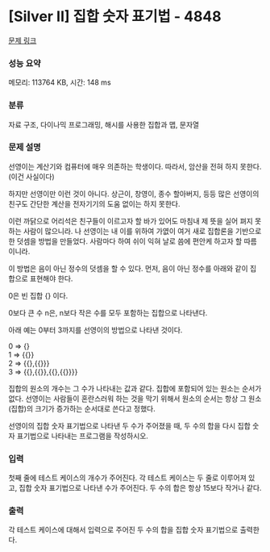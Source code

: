 # [Silver II] 집합 숫자 표기법 - 4848 

[문제 링크](https://www.acmicpc.net/problem/4848) 

### 성능 요약

메모리: 113764 KB, 시간: 148 ms

### 분류

자료 구조, 다이나믹 프로그래밍, 해시를 사용한 집합과 맵, 문자열

### 문제 설명

<p>선영이는 계산기와 컴퓨터에 매우 의존하는 학생이다. 따라서, 암산을 전혀 하지 못한다. (이건 사실이다)</p>

<p>하지만 선영이만 이런 것이 아니다. 상근이, 창영이, 종수 할아버지, 등등 많은 선영이의 친구도 간단한 계산을 전자기기의 도움 없이는 하지 못한다.</p>

<p>이런 까닭으로 어리석은 친구들이 이르고자 할 바가 있어도 마침내 제 뜻을 실어 펴지 못하는 사람이 많으니라. 나 선영이는 내 이를 위하여 가엾이 여거 새로 집합론을 기반으로 한 덧셈을 방법을 만들었다. 사람마다 하여 쉬이 익혀 날로 씀에 편안케 하고자 할 따름이니라.</p>

<p>이 방법은 음이 아닌 정수의 덧셈을 할 수 있다. 먼저, 음이 아닌 정수를 아래와 같이 집합으로 표현해야 한다.</p>

<p>0은 빈 집합 {} 이다.</p>

<p>0보다 큰 수 n은, n보다 작은 수를 모두 포함하는 집합으로 나타낸다.</p>

<p>아래 예는 0부터 3까지를 선영이의 방법으로 나타낸 것이다.</p>

<p>0 => {}<br>
1 => {{}}<br>
2 => {{},{{}}}<br>
3 => {{},{{}},{{},{{}}}}</p>

<p>집합의 원소의 개수는 그 수가 나타내는 값과 같다. 집합에 포함되어 있는 원소는 순서가 없다. 선영이는 사람들이 혼란스러워 하는 것을 막기 위해서 원소의 순서는 항상 그 원소(집합)의 크기가 증가하는 순서대로 쓴다고 정했다.</p>

<p>선영이의 집합 숫자 표기법으로 나타낸 두 수가 주어졌을 때, 두 수의 합을 다시 집합 숫자 표기법으로 나타내는 프로그램을 작성하시오.</p>

### 입력 

 <p>첫째 줄에 테스트 케이스의 개수가 주어진다. 각 테스트 케이스는 두 줄로 이루어져 있고, 집합 숫자 표기법으로 나타낸 수가 주어진다. 두 수의 합은 항상 15보다 작거나 같다.</p>

### 출력 

 <p>각 테스트 케이스에 대해서 입력으로 주어진 두 수의 합을 집합 숫자 표기법으로 출력한다.</p>

